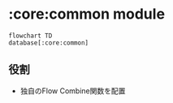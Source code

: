 # :core:common module

```mermaid
flowchart TD
database[:core:common]
```
## 役割
* 独自のFlow Combine関数を配置